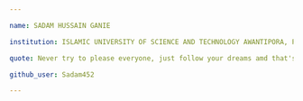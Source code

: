 ```yaml
---

name: SADAM HUSSAIN GANIE

institution: ISLAMIC UNIVERSITY OF SCIENCE AND TECHNOLOGY AWANTIPORA, PULWAMA, J&K. 

quote: Never try to please everyone, just follow your dreams amd that's all that matters.

github_user: Sadam452

---
```

